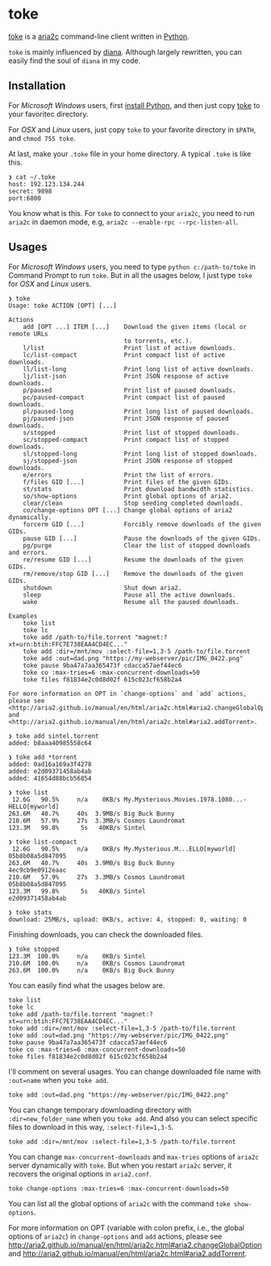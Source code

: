 # toke
[toke](https://github.com/9beach/toke) is a [aria2c](https://aria2.github.io)
command-line client written in [Python](https://www.python.org).

`toke` is mainly influenced by [diana](https://github.com/baskerville/diana).
Although largely rewritten, you can easily find the soul of `diana` in my code. 

## Installation

For _Microsoft Windows_ users, first
[install Python](https://www.python.org/downloads/), and then just copy
[toke](https://github.com/9beach/toke/blob/main/toke) to your favoritec
directory.

For _OSX_ and _Linux_ users, just copy `toke` to your favorite directory
in `$PATH`, and `chmod 755 toke`. 

At last, make your `.toke` file in your home directory. A typical `.toke` is 
like this.

```
❯ cat ~/.toke
host: 192.123.134.244
secret: 9898
port:6800
```

You know what is this. For `toke` to connect to your `aria2c`, you need to run
`aria2c` in daemon mode, e.g, `aria2c --enable-rpc --rpc-listen-all`.

## Usages

For _Microsoft Windows_ users, you need to type `python c:/path-to/toke` in 
Command Prompt to run `toke`. But in all the usages below, I just type `toke` 
for _OSX_ and _Linux_ users.

```
❯ toke
Usage: toke ACTION [OPT] [...]

Actions
    add [OPT ...] ITEM [...]    Download the given items (local or remote URLs
                                to torrents, etc.).
    l/list                      Print list of active downloads.
    lc/list-compact             Print compact list of active downloads.
    ll/list-long                Print long list of active downloads.
    lj/list-json                Print JSON response of active downloads.
    p/paused                    Print list of paused downloads.
    pc/paused-compact           Print compact list of paused downloads.
    pl/paused-long              Print long list of paused downloads.
    pj/paused-json              Print JSON response of paused downloads.
    s/stopped                   Print list of stopped downloads.
    sc/stopped-compact          Print compact list of stopped downloads.
    sl/stopped-long             Print long list of stopped downloads.
    sj/stopped-json             Print JSON response of stopped downloads.
    e/errors                    Print the list of errors.
    f/files GID [...]           Print files of the given GIDs.
    st/stats                    Print download bandwidth statistics.
    so/show-options             Print global options of aria2.
    clear/clean                 Stop seeding completed downloads.
    co/change-options OPT [...] Change global options of aria2 dynamically.
    forcerm GID [...]           Forcibly remove downloads of the given GIDs.
    pause GID [...]             Pause the downloads of the given GIDs.
    pg/purge                    Clear the list of stopped downloads and errors.
    re/resume GID [...]         Resume the downloads of the given GIDs.
    rm/remove/stop GID [...]    Remove the downloads of the given GIDs.
    shutdown                    Shut down aria2.
    sleep                       Pause all the active downloads.
    wake                        Resume all the paused downloads.

Examples
    toke list
    toke lc
    toke add /path-to/file.torrent "magnet:?xt=urn:btih:FFC7E738EAA4CD4EC..."
    toke add :dir=/mnt/mov :select-file=1,3-5 /path-to/file.torrent
    toke add :out=dad.png "https://my-webserver/pic/IMG_0422.png"
    toke pause 9ba47a7aa365473f cdacca57aef44ec6
    toke co :max-tries=6 :max-concurrent-downloads=50
    toke files f81834e2c0d8d02f 615c023cf658b2a4

For more information on OPT in `change-options` and `add` actions, please see
<http://aria2.github.io/manual/en/html/aria2c.html#aria2.changeGlobalOption>
and <http://aria2.github.io/manual/en/html/aria2c.html#aria2.addTorrent>.
```

```
❯ toke add sintel.torrent
added: b8aaa40985558c64
```

```
❯ toke add *torrent
added: 0ad16a169a3f4278
added: e2d09371458ab4ab
added: 41654d88bcb56854
```

```
❯ toke list
 12.6G	 90.5%	   n/a	  0KB/s	My.Mysterious.Movies.1978.1080...-HELLO[myworld]
263.6M	 40.7%	   40s	3.9MB/s	Big Buck Bunny
210.6M	 57.9%	   27s	3.3MB/s	Cosmos Laundromat
123.3M	 99.8%	    5s	 40KB/s	Sintel
```

```
❯ toke list-compact
 12.6G	 90.5%	   n/a	  0KB/s	My.Mysterious.M...ELLO[myworld] 05b8b08a5d847095
263.6M	 40.7%	   40s	3.9MB/s	Big Buck Bunny                  4ec9cb9e0912eaac
210.6M	 57.9%	   27s	3.3MB/s	Cosmos Laundromat               05b8b08a5d847095
123.3M	 99.8%	    5s	 40KB/s	Sintel                          e2d09371458ab4ab
```

```
❯ toke stats
download: 25MB/s, upload: 0KB/s, active: 4, stopped: 0, waiting: 0
```

Finishing downloads, you can check the downloaded files.

```
❯ toke stopped
123.3M	100.0%	   n/a	  0KB/s	Sintel
210.6M	100.0%	   n/a	  0KB/s	Cosmos Laundromat
263.6M	100.0%	   n/a	  0KB/s	Big Buck Bunny
```

You can easily find what the usages below are.

```
toke list
toke lc
toke add /path-to/file.torrent "magnet:?xt=urn:btih:FFC7E738EAA4CD4EC..."
toke add :dir=/mnt/mov :select-file=1,3-5 /path-to/file.torrent
toke add :out=dad.png "https://my-webserver/pic/IMG_0422.png"
toke pause 9ba47a7aa365473f cdacca57aef44ec6
toke co :max-tries=6 :max-concurrent-downloads=50
toke files f81834e2c0d8d02f 615c023cf658b2a4
```

I'll comment on several usages. You can change downloaded file name with 
`:out=name` when you `toke add`.

```
toke add :out=dad.png "https://my-webserver/pic/IMG_0422.png"
```

You can change temporary downloading directory with `:dir=new_folder_name` 
when you `toke add`. And also you can select specific files to download in 
this way, `:select-file=1,3-5`.

```
toke add :dir=/mnt/mov :select-file=1,3-5 /path-to/file.torrent
```

You can change `max-concurrent-downloads` and `max-tries` options of `aria2c` 
server dynamically with `toke`. But when you restart `aria2c` server, it 
recovers the original options in `aria2.conf`.

```
toke change-options :max-tries=6 :max-concurrent-downloads=50
```

You can list all the global options of `aria2c` with the command 
`toke show-options`.

For more information on OPT (variable with colon prefix, i.e., the global 
options of `aria2c`) in `change-options` and `add` actions, please see
<http://aria2.github.io/manual/en/html/aria2c.html#aria2.changeGlobalOption>
and <http://aria2.github.io/manual/en/html/aria2c.html#aria2.addTorrent>.
